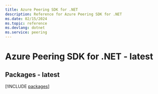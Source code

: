 ```yaml
---
title: Azure Peering SDK for .NET
description: Reference for Azure Peering SDK for .NET
ms.date: 02/15/2024
ms.topic: reference
ms.devlang: dotnet
ms.service: peering
---
```

# Azure Peering SDK for .NET - latest
## Packages - latest
[!INCLUDE [packages](peering-index.md)]